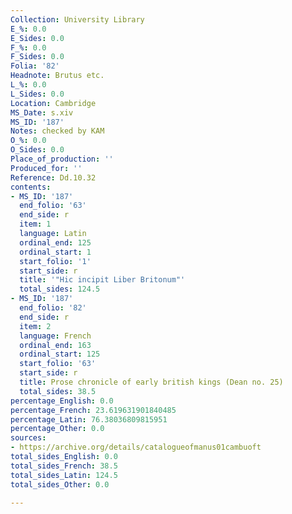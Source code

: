 ```yaml
---
Collection: University Library
E_%: 0.0
E_Sides: 0.0
F_%: 0.0
F_Sides: 0.0
Folia: '82'
Headnote: Brutus etc.
L_%: 0.0
L_Sides: 0.0
Location: Cambridge
MS_Date: s.xiv
MS_ID: '187'
Notes: checked by KAM
O_%: 0.0
O_Sides: 0.0
Place_of_production: ''
Produced_for: ''
Reference: Dd.10.32
contents:
- MS_ID: '187'
  end_folio: '63'
  end_side: r
  item: 1
  language: Latin
  ordinal_end: 125
  ordinal_start: 1
  start_folio: '1'
  start_side: r
  title: '"Hic incipit Liber Britonum"'
  total_sides: 124.5
- MS_ID: '187'
  end_folio: '82'
  end_side: r
  item: 2
  language: French
  ordinal_end: 163
  ordinal_start: 125
  start_folio: '63'
  start_side: r
  title: Prose chronicle of early british kings (Dean no. 25)
  total_sides: 38.5
percentage_English: 0.0
percentage_French: 23.619631901840485
percentage_Latin: 76.38036809815951
percentage_Other: 0.0
sources:
- https://archive.org/details/catalogueofmanus01cambuoft
total_sides_English: 0.0
total_sides_French: 38.5
total_sides_Latin: 124.5
total_sides_Other: 0.0

---
```

